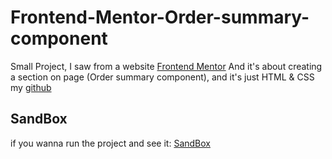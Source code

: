 # Frontend-Mentor-Order-summary-component
Small Project, I saw from a website [Frontend Mentor](https://www.frontendmentor.io/challenges/order-summary-component-QlPmajDUj) And it's about creating a section on page (Order summary component), and it's just HTML & CSS my [github](https://github.com/Ahmed-Wasl)

## SandBox
if you wanna run the project and see it: [SandBox](https://codesandbox.io/p/sandbox/frontend-mentor-order-summary-component-wvjv5q)
